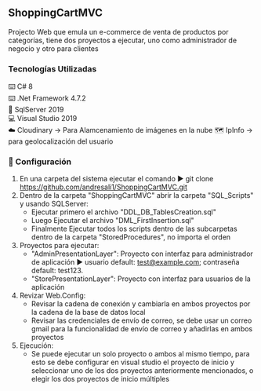 ## ShoppingCartMVC
Projecto Web que emula un e-commerce de venta de productos por categorías, tiene dos proyectos a ejecutar, uno como administrador de negocio y otro para clientes

### Tecnologías Utilizadas
:keyboard: C# 8  
:keyboard: .Net Framework 4.7.2  
:minidisc: SqlServer 2019  
:computer: Visual Studio 2019  
:cloud: Cloudinary -> Para Alamcenamiento de imágenes en la nube
:world_map: IpInfo -> para geolocalización del usuario

### :open_book: Configuración  
1. En una carpeta del sistema ejecutar el comando :arrow_forward: git clone https://github.com/andresali1/ShoppingCartMVC.git  
2. Dentro de la carpeta "ShoppingCartMVC" abrir la carpeta "SQL_Scripts" y usando SQLServer:    
    * Ejecutar primero el archivo "DDL_DB_TablesCreation.sql"    
    * Luego Ejecutar el archivo "DML_FirstInsertion.sql"    
    * Finalmente Ejecutar todos los scripts dentro de las subcarpetas dentro de la carpeta "StoredProcedures", no importa el orden
3. Proyectos para ejecutar:    
    * "AdminPresentationLayer": Proyecto con interfaz para administrador de aplicación :arrow_forward: usuario default: test@example.com; contraseña default: test123.
    * "StorePresentationLayer": Proyecto con interfaz para usuarios de la aplicación  
4. Revizar Web.Config:    
    * Revisar la cadena de conexión y cambiarla en ambos proyectos por la cadena de la base de datos local
    * Revisar las credenciales de envío de correo, se debe usar un correo gmail para la funcionalidad de envío de correo y añadirlas en ambos proyectos 
5.  Ejecución:    
    * Se puede ejecutar un solo proyecto o ambos al mismo tiempo, para esto se debe configurar en visual studio el proyecto de inicio y seleccionar uno de los dos proyectos
      anteriormente mencionados, o elegir los dos proyectos de inicio múltiples
